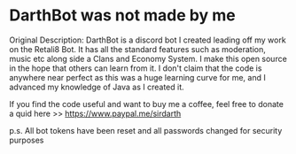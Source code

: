 # DarthBot was not made by me

Original Description:
DarthBot is a discord bot I created leading off my work on the Retali8 Bot. It has all the standard features such as moderation, music etc along side a Clans and Economy System. I make this open source in the hope that others can learn from it. I don't claim that the code is anywhere near perfect as this was a huge learning curve for me, and I advanced my knowledge of Java as I created it.

If you find the code useful and want to buy me a coffee, feel free to donate a quid here >> https://www.paypal.me/sirdarth

p.s. All bot tokens have been reset and all passwords changed for security purposes

